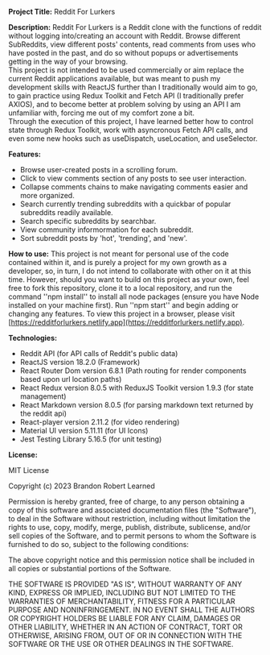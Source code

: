 **Project Title:** Reddit For Lurkers

**Description:** Reddit For Lurkers is a Reddit clone with the functions of reddit without logging into/creating an account with Reddit. Browse different SubReddits, view different posts' contents, read comments from uses who have posted in the past, and do so without popups or advertisements getting in the way of your browsing. <br> This project is not intended to be used commercially or aim replace the current Reddit applications available, but was meant to push my development skills with ReactJS further than I traditionally would aim to go, to gain practice using Redux Toolkit and Fetch API (I traditionally prefer AXIOS), and to become better at problem solving by using an API I am unfamiliar with, forcing me out of my comfort zone a bit. <br> Through the execution of this project, I have learned better how to control state through Redux Toolkit, work with asyncronous Fetch API calls, and even some new hooks such as useDispatch, useLocation, and useSelector.

**Features:** 
- Browse user-created posts in a scrolling forum.
- Click to view comments section of any posts to see user interaction.
- Collapse comments chains to make navigating comments easier and more organized.
- Search currently trending subreddits with a quickbar of popular subreddits readily available.
- Search specific subreddits by searchbar.
- View community informormation for each subreddit.
- Sort subreddit posts by 'hot', 'trending', and 'new'.

**How to use:** This project is not meant for personal use of the code contained within it, and is purely a project for my own growth as a developer, so, in turn, I do not intend to collaborate with other on it at this time. However, should you want to build on this project as your own, feel free to fork this repository, clone it to a local repository, and run the command ''npm install'' to install all node packages (ensure you have Node installed on your machine first). Run ''npm start'' and begin adding or changing any features. To view this project in a browser, please visit [https://redditforlurkers.netlify.app](https://redditforlurkers.netlify.app).

**Technologies:** 
- Reddit API (for API calls of Reddit's public data)
- ReactJS version 18.2.0 (Framework)
- React Router Dom version 6.8.1 (Path routing for render components based upon url location paths)
- React Redux version 8.0.5 with ReduxJS Toolkit version 1.9.3 (for state management)
- React Markdown version 8.0.5 (for parsing markdown text returned by the reddit api)
- React-player version 2.11.2 (for video rendering)
- Material UI version 5.11.11 (for UI Icons)
- Jest Testing Library 5.16.5 (for unit testing)

**License:** 

MIT License

Copyright (c) 2023 Brandon Robert Learned

Permission is hereby granted, free of charge, to any person obtaining a copy
of this software and associated documentation files (the "Software"), to deal
in the Software without restriction, including without limitation the rights
to use, copy, modify, merge, publish, distribute, sublicense, and/or sell
copies of the Software, and to permit persons to whom the Software is
furnished to do so, subject to the following conditions:

The above copyright notice and this permission notice shall be included in all
copies or substantial portions of the Software.

THE SOFTWARE IS PROVIDED "AS IS", WITHOUT WARRANTY OF ANY KIND, EXPRESS OR
IMPLIED, INCLUDING BUT NOT LIMITED TO THE WARRANTIES OF MERCHANTABILITY,
FITNESS FOR A PARTICULAR PURPOSE AND NONINFRINGEMENT. IN NO EVENT SHALL THE
AUTHORS OR COPYRIGHT HOLDERS BE LIABLE FOR ANY CLAIM, DAMAGES OR OTHER
LIABILITY, WHETHER IN AN ACTION OF CONTRACT, TORT OR OTHERWISE, ARISING FROM,
OUT OF OR IN CONNECTION WITH THE SOFTWARE OR THE USE OR OTHER DEALINGS IN THE
SOFTWARE.
